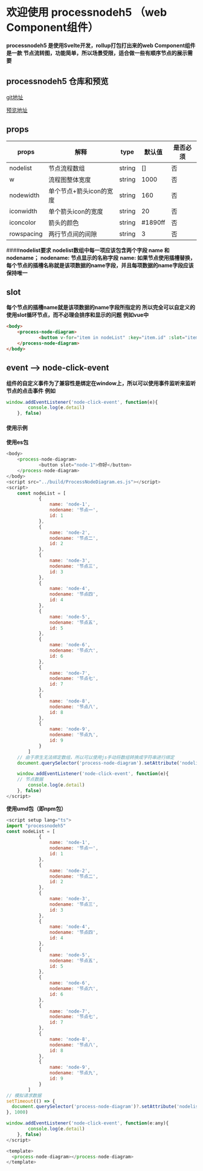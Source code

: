 # 欢迎使用 processnodeh5 （web Component组件）

**processnodeh5 是使用Svelte开发，rollup打包打出来的web Component组件**
**是一款 节点流转图，功能简单，所以场景受限，适合做一些有顺序节点的展示需要**

## processnodeh5 仓库和预览

[git地址](https://github.com/sirxue66/processnodeh5/tree/main/package)

[预览地址](https://sirxue66.github.io/processnodeh5/)


## props

| props             | 解释                  | type      |   默认值     | 是否必须      |
| -------------     | -------------         | --------- | ----------- | -------------|
| nodelist          | 节点流程数组          | string    | []          | 否            |
| w                 |   流程图整体宽度      | string    | 1000         | 否           |
| nodewidth         | 单个节点+箭头icon的宽度 | string  | 160           |  否          |
| iconwidth         | 单个箭头icon的宽度    | string    | 20            | 否           |
| iconcolor         | 箭头的颜色            | string    | #1890ff       | 否           |
| rowspacing        | 两行节点间的间隙       | string   | 3              | 否           |

####**nodelist要求**
**nodelist数组中每一项应该包含两个字段 name 和 nodename；**
**nodename: 节点显示的名称字段**
**name: 如果节点使用插槽替换，每个节点的插槽名称就是该项数据的name字段，并且每项数据的name字段应该保持唯一**

## slot
**每个节点的插槽name就是该项数据的name字段所指定的**
**所以完全可以自定义的使用slot循环节点，而不必理会排序和显示的问题**
**例如vue中**
```html
<body>
    <process-node-diagram>
			<button v-for="item in nodeList" :key="item.id" :slot="item.name">{{item.nodename}}</button>
	</process-node-diagram>
</body>
```

## event  -->  node-click-event
**组件的自定义事件为了兼容性是绑定在window上，所以可以使用事件监听来监听节点的点击事件**
**例如**
```js
window.addEventListener('node-click-event', function(e){
		console.log(e.detail)
	}, false)
```

#### 使用示例

**使用es包**
```javascript
<body>
    <process-node-diagram>
			<button slot="node-1">你好</button>
	</process-node-diagram>
</body>
<script src="../build/ProcessNodeDiagram.es.js"></script>
<script>
    const nodeList = [
			{
				name: 'node-1',
				nodename: '节点一',
				id: 1
			},
			{
				name: 'node-2',
				nodename: '节点二',
				id: 2
			},
			{
				name: 'node-3',
				nodename: '节点三',
				id: 3
			},
			{
				name: 'node-4',
				nodename: '节点四',
				id: 4
			},
			{
				name: 'node-5',
				nodename: '节点五',
				id: 5
			},
			{
				name: 'node-6',
				nodename: '节点六',
				id: 6
			},
			{
				name: 'node-7',
				nodename: '节点七',
				id: 7
			},
			{
				name: 'node-8',
				nodename: '节点八',
				id: 8
			},
			{
				name: 'node-9',
				nodename: '节点九',
				id: 9
			}
		]
	// 由于原生无法绑定数组，所以可以使用js手动将数组转换成字符串进行绑定
	document.querySelector('process-node-diagram').setAttribute('nodelist', JSON.stringify(nodeList))

	window.addEventListener('node-click-event', function(e){
	// 节点数据
		console.log(e.detail)
	}, false)
</script>

```

**使用umd包（即npm包）**
```javascript
<script setup lang="ts">
import "processnodeh5"
const nodeList = [
			{
				name: 'node-1',
				nodename: '节点一',
				id: 1
			},
			{
				name: 'node-2',
				nodename: '节点二',
				id: 2
			},
			{
				name: 'node-3',
				nodename: '节点三',
				id: 3
			},
			{
				name: 'node-4',
				nodename: '节点四',
				id: 4
			},
			{
				name: 'node-5',
				nodename: '节点五',
				id: 5
			},
			{
				name: 'node-6',
				nodename: '节点六',
				id: 6
			},
			{
				name: 'node-7',
				nodename: '节点七',
				id: 7
			},
			{
				name: 'node-8',
				nodename: '节点八',
				id: 8
			},
			{
				name: 'node-9',
				nodename: '节点九',
				id: 9
			}
		]
// 模拟请求数据
setTimeout(() => {
  document.querySelector('process-node-diagram')?.setAttribute('nodelist', JSON.stringify(nodeList))
}, 1000)

window.addEventListener('node-click-event', function(e:any){
		console.log(e.detail)
	}, false)
</script>

<template>
  <process-node-diagram></process-node-diagram>
</template>

```
